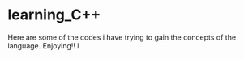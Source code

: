 # learning_C++
Here are some of the codes i have trying to gain the concepts of the language.
Enjoying!!
l
